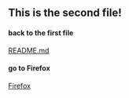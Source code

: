 ## This is the second file!

#### back to the first file
[README.md](./README.md)

#### go to Firefox
[Firefox](https://home.firefoxchina.cn/)
